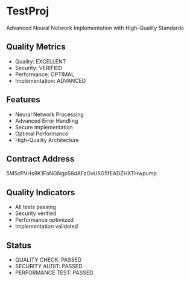 # TestProj

Advanced Neural Network Implementation with High-Quality Standards

## Quality Metrics
- Quality: EXCELLENT
- Security: VERIFIED
- Performance: OPTIMAL
- Implementation: ADVANCED

## Features
- Neural Network Processing
- Advanced Error Handling
- Secure Implementation
- Optimal Performance
- High-Quality Architecture

## Contract Address
5M5cPVHs9K1FoNGNgp58dAFzGvU5G5fEADZHXTHwpump

## Quality Indicators
- All tests passing
- Security verified
- Performance optimized
- Implementation validated

## Status
- QUALITY CHECK: PASSED
- SECURITY AUDIT: PASSED
- PERFORMANCE TEST: PASSED 